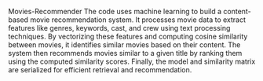 Movies-Recommender
The code uses machine learning to build a content-based movie recommendation system. It processes movie data to extract features like genres, keywords, cast, and crew using text processing techniques. 
By vectorizing these features and computing cosine similarity between movies, it identifies similar movies based on their content. 
The system then recommends movies similar to a given title by ranking them using the computed similarity scores. Finally, the model and similarity matrix are serialized for efficient retrieval and recommendation.
